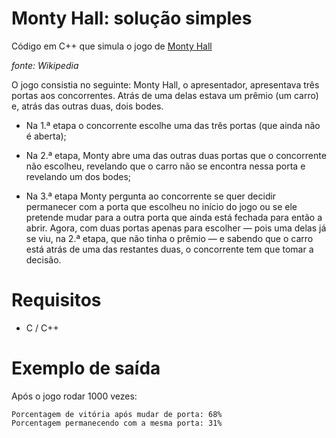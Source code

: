 # Monty Hall: solução simples

Código em C++ que simula o jogo de [Monty Hall](https://pt.wikipedia.org/wiki/Problema_de_Monty_Hall)

*fonte: Wikipedia*

O jogo consistia no seguinte: Monty Hall, o apresentador, apresentava três portas aos concorrentes. Atrás de uma delas estava um prêmio (um carro) e, atrás das outras duas, dois bodes.

* Na 1.ª etapa o concorrente escolhe uma das três portas (que ainda não é aberta);

* Na 2.ª etapa, Monty abre uma das outras duas portas que o concorrente não escolheu, revelando que o carro não se encontra nessa porta e revelando um dos bodes;

* Na 3.ª etapa Monty pergunta ao concorrente se quer decidir permanecer com a porta que escolheu no início do jogo ou se ele pretende mudar para a outra porta que ainda está fechada para então a abrir. Agora, com duas portas apenas para escolher — pois uma delas já se viu, na 2.ª etapa, que não tinha o prêmio — e sabendo que o carro está atrás de uma das restantes duas, o concorrente tem que tomar a decisão.

# Requisitos

* C / C++

# Exemplo de saída

Após o jogo rodar 1000 vezes:
```
Porcentagem de vitória após mudar de porta: 68%
Porcentagem permanecendo com a mesma porta: 31%
```

